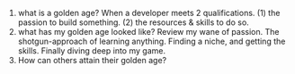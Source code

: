 1) what is a golden age? When a developer meets 2 qualifications. (1) the passion to build something. (2) the resources & skills to do so.
2) what has my golden age looked like? Review my wane of passion. The shotgun-approach of learning anything. Finding a niche, and getting the skills. Finally diving deep into my game.
3) How can others attain their golden age?
